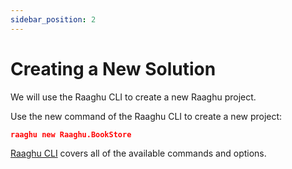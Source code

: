 ```yaml
---
sidebar_position: 2
---
```


# Creating a New Solution

We will use the Raaghu CLI to create a new Raaghu project.

Use the new command of the Raaghu CLI to create a new project:

````json
raaghu new Raaghu.BookStore
````

[Raaghu CLI](./../CLI/CLI.md#new) covers all of the available commands and options.
